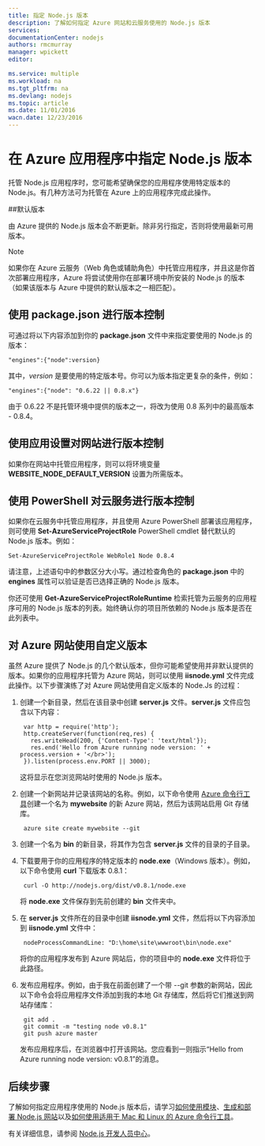 ```yaml
---
title: 指定 Node.js 版本
description: 了解如何指定 Azure 网站和云服务使用的 Node.js 版本
services: 
documentationCenter: nodejs
authors: rmcmurray
manager: wpickett
editor: 

ms.service: multiple
ms.workload: na
ms.tgt_pltfrm: na
ms.devlang: nodejs
ms.topic: article
ms.date: 11/01/2016
wacn.date: 12/23/2016
---
```


# 在 Azure 应用程序中指定 Node.js 版本
托管 Node.js 应用程序时，您可能希望确保您的应用程序使用特定版本的 Node.js。有几种方法可为托管在 Azure 上的应用程序完成此操作。

##默认版本

由 Azure 提供的 Node.js 版本会不断更新。除非另行指定，否则将使用最新可用版本。

> [!NOTE]
> 如果你在 Azure 云服务（Web 角色或辅助角色）中托管应用程序，并且这是你首次部署应用程序，Azure 将尝试使用你在部署环境中所安装的 Node.js 的版本（如果该版本与 Azure 中提供的默认版本之一相匹配）。

## 使用 package.json 进行版本控制
可通过将以下内容添加到你的 **package.json** 文件中来指定要使用的 Node.js 的版本：

    "engines":{"node":version}

其中，*version* 是要使用的特定版本号。你可以为版本指定更复杂的条件，例如：

    "engines":{"node": "0.6.22 || 0.8.x"}

由于 0.6.22 不是托管环境中提供的版本之一，将改为使用 0.8 系列中的最高版本 - 0.8.4。

## 使用应用设置对网站进行版本控制
如果你在网站中托管应用程序，则可以将环境变量 **WEBSITE\_NODE\_DEFAULT\_VERSION** 设置为所需版本。

## 使用 PowerShell 对云服务进行版本控制
如果你在云服务中托管应用程序，并且使用 Azure PowerShell 部署该应用程序，则可使用 **Set-AzureServiceProjectRole** PowerShell cmdlet 替代默认的 Node.js 版本。例如：

    Set-AzureServiceProjectRole WebRole1 Node 0.8.4

请注意，上述语句中的参数区分大小写。通过检查角色的 **package.json** 中的 **engines** 属性可以验证是否已选择正确的 Node.js 版本。

你还可使用 **Get-AzureServiceProjectRoleRuntime** 检索托管为云服务的应用程序可用的 Node.js 版本的列表。始终确认你的项目所依赖的 Node.js 版本是否在此列表中。

## 对 Azure 网站使用自定义版本
虽然 Azure 提供了 Node.js 的几个默认版本，但你可能希望使用并非默认提供的版本。如果你的应用程序托管为 Azure 网站，则可以使用 **iisnode.yml** 文件完成此操作。以下步骤演练了对 Azure 网站使用自定义版本的 Node.Js 的过程：

1. 创建一个新目录，然后在该目录中创建 **server.js** 文件。**server.js** 文件应包含以下内容：

        var http = require('http');
        http.createServer(function(req,res) {
          res.writeHead(200, {'Content-Type': 'text/html'});
          res.end('Hello from Azure running node version: ' + process.version + '</br>');
        }).listen(process.env.PORT || 3000);

    这将显示在您浏览网站时使用的 Node.js 版本。
2. 创建一个新网站并记录该网站的名称。例如，以下命令使用 [Azure 命令行工具]创建一个名为 **mywebsite** 的新 Azure 网站，然后为该网站启用 Git 存储库。

        azure site create mywebsite --git
3. 创建一个名为 **bin** 的新目录，将其作为包含 **server.js** 文件的目录的子目录。
4. 下载要用于你的应用程序的特定版本的 **node.exe**（Windows 版本）。例如，以下命令使用 **curl** 下载版本 0.8.1：

        curl -O http://nodejs.org/dist/v0.8.1/node.exe

    将 **node.exe** 文件保存到先前创建的 **bin** 文件夹中。
5. 在 **server.js** 文件所在的目录中创建 **iisnode.yml** 文件，然后将以下内容添加到 **iisnode.yml** 文件中：

        nodeProcessCommandLine: "D:\home\site\wwwroot\bin\node.exe"

    将你的应用程序发布到 Azure 网站后，你的项目中的 **node.exe** 文件将位于此路径。
6. 发布应用程序。例如，由于我在前面创建了一个带 --git 参数的新网站，因此以下命令会将应用程序文件添加到我的本地 Git 存储库，然后将它们推送到网站存储库：

        git add .
        git commit -m "testing node v0.8.1"
        git push azure master

    发布应用程序后，在浏览器中打开该网站。您应看到一则指示“Hello from Azure running node version: v0.8.1”的消息。

## 后续步骤
了解如何指定应用程序使用的 Node.js 版本后，请学习[如何使用模块]、[生成和部署 Node.js 网站](./app-service-web/web-sites-nodejs-develop-deploy-mac.md)以及[如何使用适用于 Mac 和 Linux 的 Azure 命令行工具]。

有关详细信息，请参阅 [Node.js 开发人员中心](/develop/nodejs/)。

[如何使用适用于 Mac 和 Linux 的 Azure 命令行工具]: ./xplat-cli-install.md
[Azure 命令行工具]: ./xplat-cli-install.md
[如何使用模块]: ./nodejs-use-node-modules-azure-apps.md
[build and deploy a Node.js Web Site]: ./app-service-web/web-sites-nodejs-develop-deploy-mac.md

<!---HONumber=Mooncake_1212_2016-->

